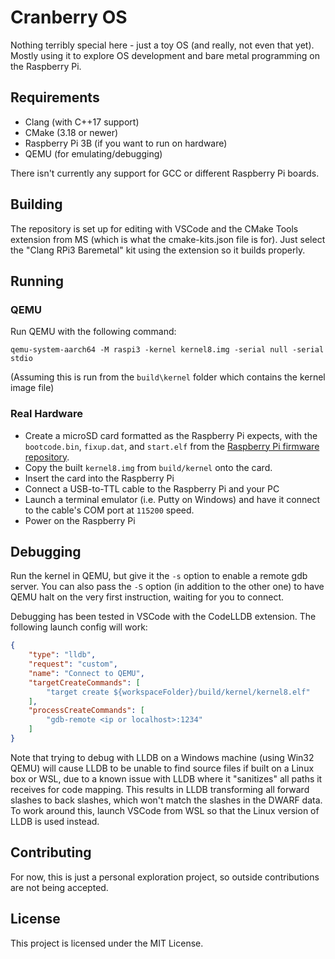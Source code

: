 # Cranberry OS

Nothing terribly special here - just a toy OS (and really, not even that yet). Mostly using it to explore OS development and bare metal programming on the Raspberry Pi.

## Requirements
* Clang (with C++17 support)
* CMake (3.18 or newer)
* Raspberry Pi 3B (if you want to run on hardware)
* QEMU (for emulating/debugging)

There isn't currently any support for GCC or different Raspberry Pi boards.

## Building
The repository is set up for editing with VSCode and the CMake Tools extension from MS (which is what the cmake-kits.json file is for). Just select the "Clang RPi3 Baremetal" kit using the extension so it builds properly.

## Running
### QEMU
Run QEMU with the following command:

`qemu-system-aarch64 -M raspi3 -kernel kernel8.img -serial null -serial stdio`

(Assuming this is run from the `build\kernel` folder which contains the kernel image file)

### Real Hardware
* Create a microSD card formatted as the Raspberry Pi expects, with the `bootcode.bin`, `fixup.dat`, and `start.elf` from the [Raspberry Pi firmware repository](https://github.com/raspberrypi/firmware).
* Copy the built `kernel8.img` from `build/kernel` onto the card.
* Insert the card into the Raspberry Pi
* Connect a USB-to-TTL cable to the Raspberry Pi and your PC
* Launch a terminal emulator (i.e. Putty on Windows) and have it connect to the cable's COM port at `115200` speed.
* Power on the Raspberry Pi

## Debugging
Run the kernel in QEMU, but give it the `-s` option to enable a remote gdb server. You can also pass the `-S` option (in addition to the other one) to have QEMU halt on the very first instruction, waiting for you to connect.

Debugging has been tested in VSCode with the CodeLLDB extension. The following launch config will work:

```json
{
    "type": "lldb",
    "request": "custom",
    "name": "Connect to QEMU",
    "targetCreateCommands": [
        "target create ${workspaceFolder}/build/kernel/kernel8.elf"
    ],
    "processCreateCommands": [
        "gdb-remote <ip or localhost>:1234"
    ]
}
```

Note that trying to debug with LLDB on a Windows machine (using Win32 QEMU) will cause LLDB to be unable to find source files if built on a Linux box or WSL, due to a known issue with LLDB where it "sanitizes" all paths it receives for code mapping. This results in LLDB transforming all forward slashes to back slashes, which won't match the slashes in the DWARF data. To work around this, launch VSCode from WSL so that the Linux version of LLDB is used instead.

## Contributing
For now, this is just a personal exploration project, so outside contributions are not being accepted.

## License
This project is licensed under the MIT License.